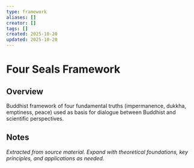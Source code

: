 ```yaml
---
type: framework
aliases: []
creator: []
tags: []
created: 2025-10-20
updated: 2025-10-20
---
```


# Four Seals Framework

## Overview

Buddhist framework of four fundamental truths (impermanence, dukkha, emptiness, peace) used as basis for dialogue between Buddhist and scientific perspectives.

## Notes

*Extracted from source material. Expand with theoretical foundations, key principles, and applications as needed.*
